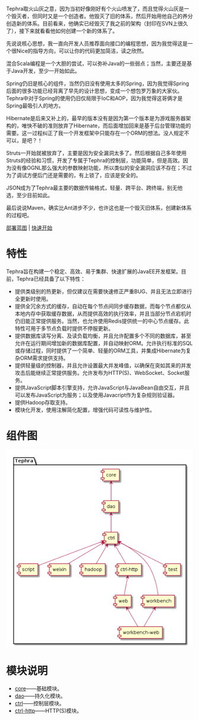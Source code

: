 Tephra取火山灰之意，因为当初好像刚好有个火山喷发了，而且觉得火山灰是一个毁灭者，但同时又是一个创造者。他毁灭了旧的体系，然后开始用他自己的养分创造新的体系。目前看来，他确实已经毁灭了我之前的架构（封印在SVN上很久了），接下来就看看他如何创建一个新的体系了。

先说说核心思想，我一直向开发人员推荐面向接口的编程思想，因为我觉得这是一个很Nice的指导方向，可以让你的代码更加简洁，读之欣然。

混合Scala编程是一个大胆的尝试，可以弥补Java的一些弱点；当然，主要还是基于Java开发，至少一开始如此。

Spring仍旧是核心的组件，当然仍旧没有使用太多的Spring，因为我觉得Spring后面的很多功能已经背离了早先的设计思想，变成一个想包罗万象的大家伙。Tephra中对于Spring的使用仍旧仅局限于IoC和AOP，因为我觉得这哥俩才是Spring最吸引人的地方。

Hibernate是后来又补上的，最早的版本没有是因为第一个版本是为游戏服务器架构的，唯快不破的准则放弃了Hibernate，而后面增加回来是基于后台管理功能的需要。这一过程纠正了我一个开发框架中只能存在一个ORM的想法。没人规定不可以，是吧？！

Struts一开始就被放弃了，主要是因为安全漏洞太多了。然后根据自己多年使用Struts的经验和习惯，开发了专属于Tephra的控制层，功能简单，但是高效。因为没有像OGNL那么强大的参数映射功能，所以类似的安全漏洞应该不存在；不过为了调试方便后门还是需要的，有上锁了，应该是安全的。

JSON成为了Tephra最主要的数据传输格式，轻量、跨平台、跨终端，别无他选，至少目前如此。

最后说说Maven，确实比Ant进步不少，也许这也是一个毁灭旧体系，创建新体系的过程吧。

[部署蓝图](doc/deploy.md) | [快速开始](doc/start.md)

# 特性

Tephra旨在构建一个稳定、高效、易于集群、快速扩展的JavaEE开发框架。目前，Tephra已经具备了以下特性：

- 提供类级别的热更新，但仅建议在需要快速修正严重BUG、并且无法立即进行全更新时使用。
- 提供全冗余方式的缓存，自动在每个节点间同步缓存数据，而每个节点都仅从本地内存中获取缓存数据，从而提供高效的执行效率，并且当部分节点宕机时仍旧能正常提供服务。当然，也允许使用Redis提供统一的中心节点缓存。此特性可用于多节点负载时提供不停服更新。
- 提供数据库读写分离、及读负载均衡，并且允许配置多个不同的数据库，甚至允许在运行期间增加新的数据库配置，并自动映射ORM。允许执行标准的SQL或存储过程，同时提供了一个简单、轻量的ORM工具，并集成Hibernate为复杂ORM需求提供支持。
- 提供轻量级的控制器，并且允许设置最大并发峰值，以确保在突如其来的并发攻击后能继续正常提供服务。允许发布为HTTP(S)、WebSocket、Socket服务。
- 提供JavaScript脚本引擎支持，允许JavaScript与JavaBean自由交互，并且可以发布JavaScript为服务；以及使用Javacript作为复杂规则验证器。
- 提供Hadoop存取支持。
- 模块化开发，使用注解简化配置，增强代码可读性与维护性。

# 组件图

![组件图](doc/uml/front/first/module.png "组件图")

# 模块说明
- [core](tephra-core/)——基础模块。
- [dao](tephra-dao/)——持久化模块。
- [ctrl](tephra-ctrl/)——控制层模块。
- [ctrl-http](tephra-ctrl-http/)——HTTP(S)模块。

